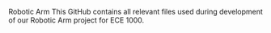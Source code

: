 Robotic Arm 
This GitHub contains all relevant files used during development of our Robotic Arm project for ECE 1000.
